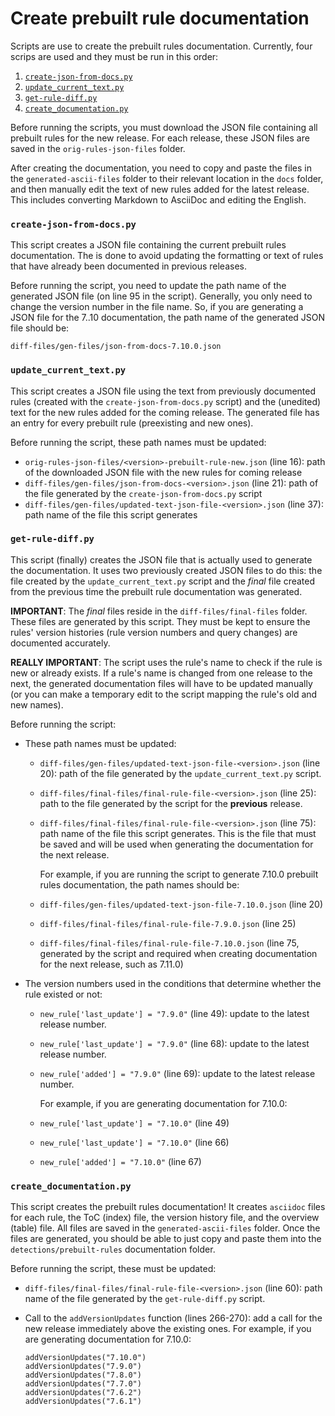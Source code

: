 # Create prebuilt rule documentation

Scripts are use to create the prebuilt rules documentation. Currently, four
scrips are used and they must be run in this order:

1. [`create-json-from-docs.py`](#create-json-from-docspy)
2. [`update_current_text.py`](#update_current_textpy)
3. [`get-rule-diff.py`](#get-rule-diffpy)
4. [`create_documentation.py`](#create_documentationpy)

Before running the scripts, you must download the JSON file containing all
prebuilt rules for the new release. For each release, these JSON files are saved
in the `orig-rules-json-files` folder.

After creating the documentation, you need to copy and paste the files in the
`generated-ascii-files` folder to their relevant location in the `docs` folder,
and then manually edit the text of new rules added for the latest release. This
includes converting Markdown to AsciiDoc and editing the English.

### `create-json-from-docs.py`

This script creates a JSON file containing the current prebuilt rules
documentation. The is done to avoid updating the formatting or text of rules
that have already been documented in previous releases.

Before running the script, you need to update the path name of the generated
JSON file (on line 95 in the script). Generally, you only need to change the
version number in the file name. So, if you are generating a JSON file for the
7..10 documentation, the path name of the generated JSON file should be:

`diff-files/gen-files/json-from-docs-7.10.0.json`

### `update_current_text.py`

This script creates a JSON file using the text from previously documented rules
(created with the `create-json-from-docs.py` script) and the (unedited) text for
the new rules added for the coming release. The generated file has an entry for
every prebuilt rule (preexisting and new ones).

Before running the script, these path names must be updated:

* `orig-rules-json-files/<version>-prebuilt-rule-new.json` (line 16): path
  of the downloaded JSON file with the new rules for coming release
* `diff-files/gen-files/json-from-docs-<version>.json` (line 21): path
  of the file generated by the `create-json-from-docs.py` script
* `diff-files/gen-files/updated-text-json-file-<version>.json` (line 37): path name
  of the file this script generates


### `get-rule-diff.py`

This script (finally) creates the JSON file that is actually used to generate the
documentation. It uses two previously created JSON files to do this: the file
created by the `update_current_text.py` script and the _final_ file created from
the previous time the prebuilt rule documentation was generated.

**IMPORTANT**: The _final_ files reside in the `diff-files/final-files` folder.
These files are generated by this script. They must be kept to ensure the rules'
version histories (rule version numbers and query changes) are documented
accurately.  

**REALLY IMPORTANT**: The script uses the rule's name to check if the rule
is new or already exists. If a rule's name is changed from one release to the
next, the generated documentation files will have to be updated manually (or you
can make a temporary edit to the script mapping the rule's old and new names).

Before running the script: 

* These path names must be updated:

  * `diff-files/gen-files/updated-text-json-file-<version>.json` (line 20):
  path of the file generated by the `update_current_text.py` script.
  * `diff-files/final-files/final-rule-file-<version>.json` (line 25): path
  to the file generated by the script for the **previous** release.
  * `diff-files/final-files/final-rule-file-<version>.json` (line 75): path name
    of the file this script generates. This is the file that must be saved and
    will be used when generating the documentation for the next release.
    
    For example, if you are running the script to generate 7.10.0 prebuilt rules
    documentation, the path names should be:

  * `diff-files/gen-files/updated-text-json-file-7.10.0.json` (line 20)
  * `diff-files/final-files/final-rule-file-7.9.0.json` (line 25)
  * `diff-files/final-files/final-rule-file-7.10.0.json` (line 75, generated by
  the script and required when creating documentation for the next release, such
  as 7.11.0)

* The version numbers used in the conditions that determine whether the rule
  existed or not:

  * `new_rule['last_update'] = "7.9.0"` (line 49): update to the latest release
    number.
  * `new_rule['last_update'] = "7.9.0"` (line 68): update to the latest release
    number.
  * `new_rule['added'] = "7.9.0"` (line 69): update to the latest release
    number.

    For example, if you are generating documentation for 7.10.0:

  * `new_rule['last_update'] = "7.10.0"` (line 49)
  * `new_rule['last_update'] = "7.10.0"` (line 66)
  * `new_rule['added'] = "7.10.0"` (line 67)

### `create_documentation.py`

This script creates the prebuilt rules documentation! It creates `asciidoc`
files for each rule, the ToC (index) file, the version history file, and the
overview (table) file. All files are saved in the `generated-ascii-files`
folder. Once the files are generated, you should be able to just copy and paste
them into the `detections/prebuilt-rules` documentation folder.

Before running the script, these must be updated:

* `diff-files/final-files/final-rule-file-<version>.json` (line 60): path
  name of the file generated by the `get-rule-diff.py` script.
* Call to the `addVersionUpdates` function (lines 266-270): add a call for the
  new release immediately above the existing ones. For example, if you are
  generating documentation for 7.10.0:

  ```
  addVersionUpdates("7.10.0")
  addVersionUpdates("7.9.0")
  addVersionUpdates("7.8.0")
  addVersionUpdates("7.7.0")
  addVersionUpdates("7.6.2")
  addVersionUpdates("7.6.1")
  ```
